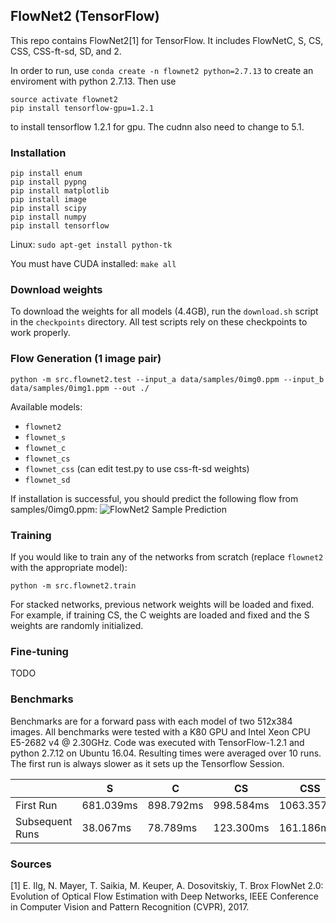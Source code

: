## FlowNet2 (TensorFlow)

This repo contains FlowNet2[1] for TensorFlow. It includes FlowNetC, S, CS, CSS, CSS-ft-sd, SD, and 2.

In order to run, use 
`conda create -n flownet2 python=2.7.13`
to create an enviroment with python 2.7.13. Then use
```
source activate flownet2
pip install tensorflow-gpu=1.2.1
```
to install tensorflow 1.2.1 for gpu. The cudnn also need to change to 5.1.

### Installation
```
pip install enum
pip install pypng
pip install matplotlib
pip install image
pip install scipy
pip install numpy
pip install tensorflow
```

Linux:
`sudo apt-get install python-tk`

You must have CUDA installed:
`make all`

### Download weights
To download the weights for all models (4.4GB), run the `download.sh` script in the `checkpoints` directory. All test scripts rely on these checkpoints to work properly.


### Flow Generation (1 image pair)

```
python -m src.flownet2.test --input_a data/samples/0img0.ppm --input_b data/samples/0img1.ppm --out ./
```

Available models:
* `flownet2`
* `flownet_s`
* `flownet_c`
* `flownet_cs`
* `flownet_css` (can edit test.py to use css-ft-sd weights)
* `flownet_sd`

If installation is successful, you should predict the following flow from samples/0img0.ppm:
![FlowNet2 Sample Prediction](/data/samples/0flow-pred-flownet2.png?raw=true)

### Training
If you would like to train any of the networks from scratch (replace `flownet2` with the appropriate model):
```
python -m src.flownet2.train
```
For stacked networks, previous network weights will be loaded and fixed. For example, if training CS, the C weights are loaded and fixed and the S weights are randomly initialized.


### Fine-tuning
TODO

### Benchmarks
Benchmarks are for a forward pass with each model of two 512x384 images. All benchmarks were tested with a K80 GPU and Intel Xeon CPU E5-2682 v4 @ 2.30GHz. Code was executed with TensorFlow-1.2.1 and python 2.7.12 on Ubuntu 16.04. Resulting times were averaged over 10 runs. The first run is always slower as it sets up the Tensorflow Session.

| | S | C | CS | CSS | SD | 2
| ------------- | ------------- | ------------- | ------------- | ------------- | ------------- | ------------- |
| First Run | 681.039ms | 898.792ms | 998.584ms | 1063.357ms | 933.806ms | 1882.003ms |
| Subsequent Runs | 38.067ms | 78.789ms | 123.300ms | 161.186ms | 62.061ms | 276.641ms |


### Sources
[1] E. Ilg, N. Mayer, T. Saikia, M. Keuper, A. Dosovitskiy, T. Brox
FlowNet 2.0: Evolution of Optical Flow Estimation with Deep Networks,
IEEE Conference in Computer Vision and Pattern Recognition (CVPR), 2017.
